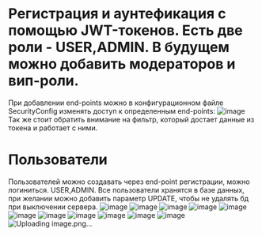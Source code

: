 # Регистрация и аунтефикация с помощью JWT-токенов. Есть две роли - USER,ADMIN. В будущем можно добавить модераторов и вип-роли.
При добавлении end-points можно в конфигурационном файле SecurityConfig изменять доступ к определенным end-points:
![image](https://github.com/az3l1t/JWT-Token-JAVA/assets/126178814/78604392-6531-4381-a067-e24661d541f0)
Так же стоит обратить внимание на фильтр, который достает данные из токена и работает с ними. 
# Пользователи
Пользователей можно создавать через end-point регистрации, можно логиниться. USER,ADMIN. 
Все пользователи хранятся в базе данных, при желании можно добавить параметр UPDATE, чтобы не удалять бд при выключении сервера.
![image](https://github.com/az3l1t/JWT-Token-JAVA/assets/126178814/33242c62-73c6-4a67-b1e6-325f3780b8f4)
![image](https://github.com/az3l1t/JWT-Token-JAVA/assets/126178814/1c05ba4b-9ee7-479a-8ae5-e3cd03f477e6)
![image](https://github.com/az3l1t/JWT-Token-JAVA/assets/126178814/a7f0a8c8-d05d-4826-8612-0bc082d3c3d5)
![image](https://github.com/az3l1t/JWT-Token-JAVA/assets/126178814/1412a793-9722-404f-8feb-e91addad60fd)
![image](https://github.com/az3l1t/JWT-Token-JAVA/assets/126178814/ba5fc523-0dcf-43fc-a446-77937b3d064f)
![image](https://github.com/az3l1t/JWT-Token-JAVA/assets/126178814/7b95bbb9-52e1-4343-8fac-1a4b76df5d5b)
![image](https://github.com/az3l1t/JWT-Token-JAVA/assets/126178814/3921fe3a-1490-4c0d-b64b-cb82ac6286b2)
![image](https://github.com/az3l1t/JWT-Token-JAVA/assets/126178814/86230a22-2647-4ccf-a3ae-fe0526feeda3)
![image](https://github.com/az3l1t/JWT-Token-JAVA/assets/126178814/74879ac3-4edc-4b6b-b0b1-81fc8f837c9c)
![image](https://github.com/az3l1t/JWT-Token-JAVA/assets/126178814/d024be17-3e0b-44af-b496-b025db26136e)
![image](https://github.com/az3l1t/JWT-Token-JAVA/assets/126178814/419fde25-a9ce-4aef-a027-222db3011b6f)
![Uploading image.png…]()
